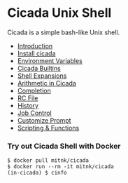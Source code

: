 # Cicada Unix Shell

Cicada is a simple bash-like Unix shell.

- [Introduction](https://github.com/mitnk/cicada/blob/master/docs/intro.md)
- [Install cicada](https://github.com/mitnk/cicada/blob/master/docs/install.md)
- [Environment Variables](https://github.com/mitnk/cicada/tree/master/docs/envs.md)
- [Cicada Builtins](https://github.com/mitnk/cicada/tree/master/docs/builtins.md)
- [Shell Expansions](https://github.com/mitnk/cicada/tree/master/docs/expansions.md)
- [Arithmetic in Cicada](https://github.com/mitnk/cicada/tree/master/docs/arithmetic.md)
- [Completion](https://github.com/mitnk/cicada/tree/master/docs/completion.md)
- [RC File](https://github.com/mitnk/cicada/tree/master/docs/rc-file.md)
- [History](https://github.com/mitnk/cicada/tree/master/docs/history.md)
- [Job Control](https://github.com/mitnk/cicada/tree/master/docs/jobc.md)
- [Customize Prompt](https://github.com/mitnk/cicada/tree/master/docs/prompt.md)
- [Scripting & Functions](https://github.com/mitnk/cicada/tree/master/docs/scripting.md)

### Try out Cicada Shell with Docker

```
$ docker pull mitnk/cicada
$ docker run --rm -it mitnk/cicada
(in-cicada) $ cinfo
```
